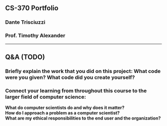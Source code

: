  
## CS-370 Portfolio
### Dante Trisciuzzi
### Prof. Timothy Alexander

---

## Q&A (TODO)


### Briefly explain the work that you did on this project: What code were you given? What code did you create yourself?
### Connect your learning from throughout this course to the larger field of computer science:
**What do computer scientists do and why does it matter?**  
**How do I approach a problem as a computer scientist?**  
**What are my ethical responsibilities to the end user and the organization?**  
